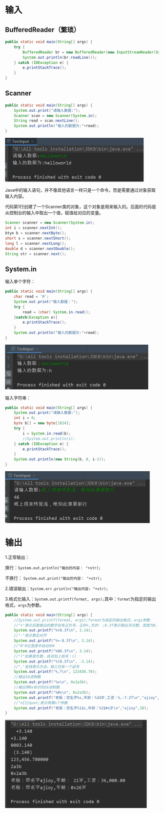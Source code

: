 # 输入

## BufferedReader（繁琐）

```java
public static void main(String[] args) {
    try {
        BufferedReader br = new BufferedReader(new InputStreamReader(System.in));
        System.out.println(br.readLine());
    } catch (IOException e) {
        e.printStackTrace();
    }
}
```

## Scanner

```java
public static void main(String[] args) {
    System.out.print("请输入数据:");
    Scanner scan = new Scanner(System.in);
    String read = scan.nextLine();
    System.out.println("输入的数据为:"+read);
}
```

<img src="Java控制台输入输出/image-20200906112352784.png" style="zoom: 80%;" />

Java中的输入语句，并不像其他语言一样只是一个命令，而是需要通过对象获取输入内容。

代码第1行创建了一个Scanner类的对象，这个对象是用来输入的。后面的代码是从控制台的输入中取出一个值，赋值给对应的变量。

```java
Scanner scanner = new Scanner(System.in);
int i = scanner.nextInt();
btye b = scanner.nextByte();
short s = scanner.nextShort();
long l = scanner.nextLong();
double d = scanner.nextDouble();
String str = scanner.next();
```

## System.in

输入单个字符：

```java
public static void main(String[] args) {
    char read = '0';
    System.out.print("输入数据：");
    try {
        read = (char) System.in.read();
    }catch(Exception e){
        e.printStackTrace();
    }
    System.out.println("输入的数据为:"+read);
}
```

<img src="Java控制台输入输出/image-20200906114331721.png" style="zoom:80%;" />

输入字符串：

```java
public static void main(String[] args) {
    System.out.print("请输入数据:");
    int i = 0;
    byte b[] = new byte[1024];
    try {
        i = System.in.read(b);
        //System.out.println(i);
    } catch (IOException e) {
        e.printStackTrace();
    }
    System.out.println(new String(b, 0, i-1));
}
```

<img src="Java控制台输入输出/image-20200906114038749.png" style="zoom:80%;" />

# 输出

1.正常输出：

换行：`System.out.println("输出的内容： "+str);` 

不换行： `System.out.print("输出的内容： "+str);`

2.错误输出：`System.err.println("输出内容: "+str);`

3.格式化输入：`System.out.printf(format, args);`其中：`format`为指定的输出格式，`args`为参数。

```java
public static void main(String[] args) {
    //System.out.printf(format, args);format为指定的输出格式，args参数
    //"+"表示后面输出的数字会有正负号，正的+,负的- ;8.3f表示输出浮点数，宽度为8，小数点保持3位有效
    System.out.printf("%+8.3f\n", 3.14);
    //"-"表示靠左对齐
    System.out.printf("%+-8.3f\n", 3.14);
    //"0"8位宽度中自动补0
    System.out.printf("%08.3f\n", 3.14);
    //"("如果是负数，自动加上括号：()
    System.out.printf("%(8.3f\n", -3.14);
    //","金钱表示方法，每三位有一个逗号
    System.out.printf("%,f\n", 123456.78);
    //输出16进制数
    System.out.printf("%x\n", 0x2a3b);
    //输出带0x标识的16进制数
    System.out.printf("%#x\n", 0x2a3b);
    System.out.printf("老板：您名字%s,年龄：%3d岁,工资：%,-7.2f\n","ajioy",21,36000.00);
    //"n{1}quot;表示用第n个参数
    System.out.printf("老板：您名字%1$s,年龄：%2$#x岁\n","ajioy",38);
}
```

<img src="Java控制台输入输出/image-20200906115145885.png" style="zoom:80%;" />



